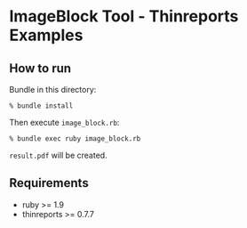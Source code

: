# ImageBlock Tool - Thinreports Examples

## How to run

Bundle in this directory:

    % bundle install

Then execute `image_block.rb`:

    % bundle exec ruby image_block.rb

`result.pdf` will be created.

## Requirements

  * ruby >= 1.9
  * thinreports >= 0.7.7
